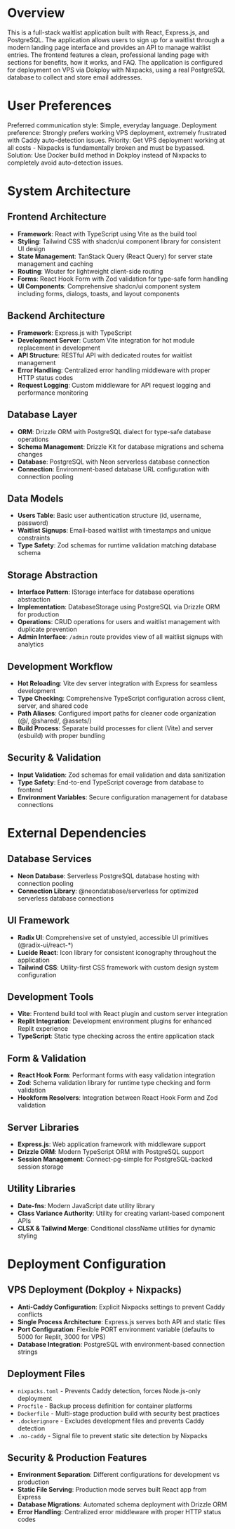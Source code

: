 # Overview

This is a full-stack waitlist application built with React, Express.js, and PostgreSQL. The application allows users to sign up for a waitlist through a modern landing page interface and provides an API to manage waitlist entries. The frontend features a clean, professional landing page with sections for benefits, how it works, and FAQ. The application is configured for deployment on VPS via Dokploy with Nixpacks, using a real PostgreSQL database to collect and store email addresses.

# User Preferences

Preferred communication style: Simple, everyday language.
Deployment preference: Strongly prefers working VPS deployment, extremely frustrated with Caddy auto-detection issues.
Priority: Get VPS deployment working at all costs - Nixpacks is fundamentally broken and must be bypassed.
Solution: Use Docker build method in Dokploy instead of Nixpacks to completely avoid auto-detection issues.

# System Architecture

## Frontend Architecture
- **Framework**: React with TypeScript using Vite as the build tool
- **Styling**: Tailwind CSS with shadcn/ui component library for consistent UI design
- **State Management**: TanStack Query (React Query) for server state management and caching
- **Routing**: Wouter for lightweight client-side routing
- **Forms**: React Hook Form with Zod validation for type-safe form handling
- **UI Components**: Comprehensive shadcn/ui component system including forms, dialogs, toasts, and layout components

## Backend Architecture
- **Framework**: Express.js with TypeScript
- **Development Server**: Custom Vite integration for hot module replacement in development
- **API Structure**: RESTful API with dedicated routes for waitlist management
- **Error Handling**: Centralized error handling middleware with proper HTTP status codes
- **Request Logging**: Custom middleware for API request logging and performance monitoring

## Database Layer
- **ORM**: Drizzle ORM with PostgreSQL dialect for type-safe database operations
- **Schema Management**: Drizzle Kit for database migrations and schema changes
- **Database**: PostgreSQL with Neon serverless database connection
- **Connection**: Environment-based database URL configuration with connection pooling

## Data Models
- **Users Table**: Basic user authentication structure (id, username, password)
- **Waitlist Signups**: Email-based waitlist with timestamps and unique constraints
- **Type Safety**: Zod schemas for runtime validation matching database schema

## Storage Abstraction
- **Interface Pattern**: IStorage interface for database operations abstraction
- **Implementation**: DatabaseStorage using PostgreSQL via Drizzle ORM for production
- **Operations**: CRUD operations for users and waitlist management with duplicate prevention
- **Admin Interface**: `/admin` route provides view of all waitlist signups with analytics

## Development Workflow
- **Hot Reloading**: Vite dev server integration with Express for seamless development
- **Type Checking**: Comprehensive TypeScript configuration across client, server, and shared code
- **Path Aliases**: Configured import paths for cleaner code organization (@/, @shared/, @assets/)
- **Build Process**: Separate build processes for client (Vite) and server (esbuild) with proper bundling

## Security & Validation
- **Input Validation**: Zod schemas for email validation and data sanitization
- **Type Safety**: End-to-end TypeScript coverage from database to frontend
- **Environment Variables**: Secure configuration management for database connections

# External Dependencies

## Database Services
- **Neon Database**: Serverless PostgreSQL database hosting with connection pooling
- **Connection Library**: @neondatabase/serverless for optimized serverless database connections

## UI Framework
- **Radix UI**: Comprehensive set of unstyled, accessible UI primitives (@radix-ui/react-*)
- **Lucide React**: Icon library for consistent iconography throughout the application
- **Tailwind CSS**: Utility-first CSS framework with custom design system configuration

## Development Tools
- **Vite**: Frontend build tool with React plugin and custom server integration
- **Replit Integration**: Development environment plugins for enhanced Replit experience
- **TypeScript**: Static type checking across the entire application stack

## Form & Validation
- **React Hook Form**: Performant forms with easy validation integration
- **Zod**: Schema validation library for runtime type checking and form validation
- **Hookform Resolvers**: Integration between React Hook Form and Zod validation

## Server Libraries
- **Express.js**: Web application framework with middleware support
- **Drizzle ORM**: Modern TypeScript ORM with PostgreSQL support
- **Session Management**: Connect-pg-simple for PostgreSQL-backed session storage

## Utility Libraries
- **Date-fns**: Modern JavaScript date utility library
- **Class Variance Authority**: Utility for creating variant-based component APIs
- **CLSX & Tailwind Merge**: Conditional className utilities for dynamic styling

# Deployment Configuration

## VPS Deployment (Dokploy + Nixpacks)
- **Anti-Caddy Configuration**: Explicit Nixpacks settings to prevent Caddy conflicts
- **Single Process Architecture**: Express.js serves both API and static files
- **Port Configuration**: Flexible PORT environment variable (defaults to 5000 for Replit, 3000 for VPS)
- **Database Integration**: PostgreSQL with environment-based connection strings

## Deployment Files
- `nixpacks.toml` - Prevents Caddy detection, forces Node.js-only deployment
- `Procfile` - Backup process definition for container platforms
- `Dockerfile` - Multi-stage production build with security best practices
- `.dockerignore` - Excludes development files and prevents Caddy detection
- `.no-caddy` - Signal file to prevent static site detection by Nixpacks

## Security & Production Features
- **Environment Separation**: Different configurations for development vs production
- **Static File Serving**: Production mode serves built React app from Express
- **Database Migrations**: Automated schema deployment with Drizzle ORM
- **Error Handling**: Centralized error middleware with proper HTTP status codes